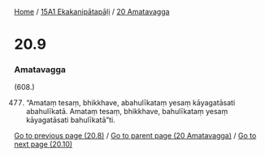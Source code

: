 
[Home](/) / [15A1 Ekakanipātapāḷi](/tipitaka/15A1.md) / [20 Amatavagga](/tipitaka/15A1/20.md)

# 20.9

### Amatavagga

(608.)

477. “Amataṃ tesaṃ, bhikkhave, abahulīkataṃ yesaṃ kāyagatāsati abahulīkatā. Amataṃ tesaṃ, bhikkhave, bahulīkataṃ yesaṃ kāyagatāsati bahulīkatā”ti.

[Go to previous page (20.8)](/tipitaka/15A1/20/20.8.md) / [Go to parent page (20 Amatavagga)](/tipitaka/15A1/20.md) / [Go to next page (20.10)](/tipitaka/15A1/20/20.10.md)


